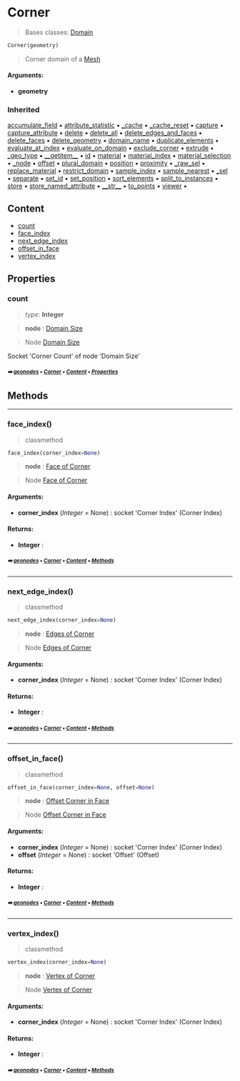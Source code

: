 # Corner

> Bases classes: [Domain](geono-domain.md#domain)

``` python
Corner(geometry)
```

> Corner domain of a [Mesh](geono-mesh.md#mesh)

#### Arguments:
- **geometry**

### Inherited

[accumulate_field](geono-domain.md#accumulate_field) :black_small_square: [attribute_statistic](geono-domain.md#attribute_statistic) :black_small_square: [\_cache](geono-socke-nodecache.md#_cache) :black_small_square: [\_cache_reset](geono-socke-nodecache.md#_cache_reset) :black_small_square: [capture](geono-domain.md#capture) :black_small_square: [capture_attribute](geono-domain.md#capture_attribute) :black_small_square: [delete](geono-domain.md#delete) :black_small_square: [delete_all](geono-domain.md#delete_all) :black_small_square: [delete_edges_and_faces](geono-domain.md#delete_edges_and_faces) :black_small_square: [delete_faces](geono-domain.md#delete_faces) :black_small_square: [delete_geometry](geono-domain.md#delete_geometry) :black_small_square: [domain_name](geono-domain.md#domain_name) :black_small_square: [duplicate_elements](geono-domain.md#duplicate_elements) :black_small_square: [evaluate_at_index](geono-domain.md#evaluate_at_index) :black_small_square: [evaluate_on_domain](geono-domain.md#evaluate_on_domain) :black_small_square: [exclude_corner](geono-domain.md#exclude_corner) :black_small_square: [extrude](geono-domain.md#extrude) :black_small_square: [\_geo_type](geono-geome-geobase.md#_geo_type) :black_small_square: [\_\_getitem__](geono-geome-geobase.md#__getitem__) :black_small_square: [id](geono-geome-geobase.md#id) :black_small_square: [material](geono-geome-geobase.md#material) :black_small_square: [material_index](geono-geome-geobase.md#material_index) :black_small_square: [material_selection](geono-geome-geobase.md#material_selection) :black_small_square: [\_node](geono-domain.md#_node) :black_small_square: [offset](geono-geome-geobase.md#offset) :black_small_square: [plural_domain](geono-domain.md#plural_domain) :black_small_square: [position](geono-geome-geobase.md#position) :black_small_square: [proximity](geono-domain.md#proximity) :black_small_square: [\_raw_sel](geono-geome-geobase.md#_raw_sel) :black_small_square: [replace_material](geono-geome-geobase.md#replace_material) :black_small_square: [restrict_domain](geono-domain.md#restrict_domain) :black_small_square: [sample_index](geono-domain.md#sample_index) :black_small_square: [sample_nearest](geono-domain.md#sample_nearest) :black_small_square: [\_sel](geono-domain.md#_sel) :black_small_square: [separate](geono-domain.md#separate) :black_small_square: [set_id](geono-geome-geobase.md#set_id) :black_small_square: [set_position](geono-geome-geobase.md#set_position) :black_small_square: [sort_elements](geono-domain.md#sort_elements) :black_small_square: [split_to_instances](geono-domain.md#split_to_instances) :black_small_square: [store](geono-domain.md#store) :black_small_square: [store_named_attribute](geono-domain.md#store_named_attribute) :black_small_square: [\_\_str__](geono-domain.md#__str__) :black_small_square: [to_points](geono-domain.md#to_points) :black_small_square: [viewer](geono-domain.md#viewer) :black_small_square:

## Content

- [count](geono-corner.md#count)
- [face_index](geono-corner.md#face_index)
- [next_edge_index](geono-corner.md#next_edge_index)
- [offset_in_face](geono-corner.md#offset_in_face)
- [vertex_index](geono-corner.md#vertex_index)

## Properties



### count

> _type_: **Integer**
>

> **node** : [Domain Size](https://docs.blender.org/manual/en/latest/modeling/geometry_nodes/attribute/domain_size.html)

> Node [Domain Size](https://docs.blender.org/manual/en/latest/modeling/geometry_nodes/attribute/domain_size.html)

Socket 'Corner Count' of node 'Domain Size'

##### <sub>:arrow_right: [geonodes](index.md#geonodes) :black_small_square: [Corner](geono-corner.md#corner) :black_small_square: [Content](geono-corner.md#content) :black_small_square: [Properties](geono-corner.md#properties)</sub>

## Methods



----------
### face_index()

> classmethod

``` python
face_index(corner_index=None)
```

> **node** : [Face of Corner](https://docs.blender.org/manual/en/latest/modeling/geometry_nodes/mesh/topology/face_of_corner.html)

> Node [Face of Corner](https://docs.blender.org/manual/en/latest/modeling/geometry_nodes/mesh/topology/face_of_corner.html)

#### Arguments:
- **corner_index** (_Integer_ = None) : socket 'Corner Index' (Corner Index)



#### Returns:
- **Integer** :

##### <sub>:arrow_right: [geonodes](index.md#geonodes) :black_small_square: [Corner](geono-corner.md#corner) :black_small_square: [Content](geono-corner.md#content) :black_small_square: [Methods](geono-corner.md#methods)</sub>

----------
### next_edge_index()

> classmethod

``` python
next_edge_index(corner_index=None)
```

> **node** : [Edges of Corner](https://docs.blender.org/manual/en/latest/modeling/geometry_nodes/mesh/topology/edges_of_corner.html)

> Node [Edges of Corner](https://docs.blender.org/manual/en/latest/modeling/geometry_nodes/mesh/topology/edges_of_corner.html)

#### Arguments:
- **corner_index** (_Integer_ = None) : socket 'Corner Index' (Corner Index)



#### Returns:
- **Integer** :

##### <sub>:arrow_right: [geonodes](index.md#geonodes) :black_small_square: [Corner](geono-corner.md#corner) :black_small_square: [Content](geono-corner.md#content) :black_small_square: [Methods](geono-corner.md#methods)</sub>

----------
### offset_in_face()

> classmethod

``` python
offset_in_face(corner_index=None, offset=None)
```

> **node** : [Offset Corner in Face](https://docs.blender.org/manual/en/latest/modeling/geometry_nodes/mesh/topology/offset_corner_in_face.html)

> Node [Offset Corner in Face](https://docs.blender.org/manual/en/latest/modeling/geometry_nodes/mesh/topology/offset_corner_in_face.html)

#### Arguments:
- **corner_index** (_Integer_ = None) : socket 'Corner Index' (Corner Index)
- **offset** (_Integer_ = None) : socket 'Offset' (Offset)



#### Returns:
- **Integer** :

##### <sub>:arrow_right: [geonodes](index.md#geonodes) :black_small_square: [Corner](geono-corner.md#corner) :black_small_square: [Content](geono-corner.md#content) :black_small_square: [Methods](geono-corner.md#methods)</sub>

----------
### vertex_index()

> classmethod

``` python
vertex_index(corner_index=None)
```

> **node** : [Vertex of Corner](https://docs.blender.org/manual/en/latest/modeling/geometry_nodes/mesh/topology/vertex_of_corner.html)

> Node [Vertex of Corner](https://docs.blender.org/manual/en/latest/modeling/geometry_nodes/mesh/topology/vertex_of_corner.html)

#### Arguments:
- **corner_index** (_Integer_ = None) : socket 'Corner Index' (Corner Index)



#### Returns:
- **Integer** :

##### <sub>:arrow_right: [geonodes](index.md#geonodes) :black_small_square: [Corner](geono-corner.md#corner) :black_small_square: [Content](geono-corner.md#content) :black_small_square: [Methods](geono-corner.md#methods)</sub>